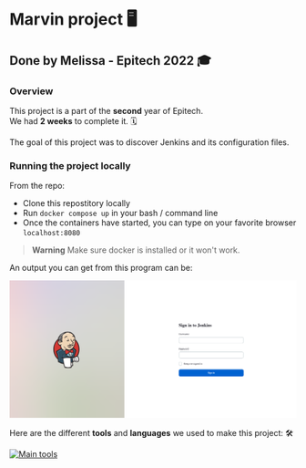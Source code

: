 # Marvin project :desktop_computer:

## Done by Melissa - Epitech 2022 :mortar_board:

### Overview

This project is a part of the **second** year of Epitech. <br>
We had **2 weeks** to complete it. :spiral_calendar: <br>

The goal of this project was to discover Jenkins and its configuration files. <br>

### Running the project locally

From the repo:

- Clone this repostitory locally
- Run `docker compose up` in your bash / command line
- Once the containers have started, you can type on your favorite browser `localhost:8080`

> **Warning**
> Make sure docker is installed or it won't work.

An output you can get from this program can be:

![img.png](assets/jenkins.png)

Here are the different **tools** and **languages** we used to make this project: :hammer_and_wrench:

[![Main tools](https://skillicons.dev/icons?i=docker,jenkins,vscode,github,md&perline=9)](https://github.com/tandpfun/skill-icons)